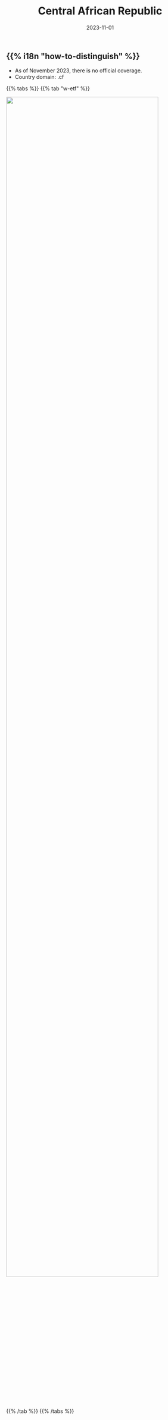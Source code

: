 ﻿---
title: "Central African Republic"
date: 2023-11-01
lastmod: 2023-11-01
weight: 2000
draft: false
keywords: [""]
sections: [""]
bg: "bg/city.jpg"
flag: "CF.svg"
no_detaile_info: true
jetro_detail: false
flag_height: "450px"
is_unofficial: true
---

<div class="main-desciption country-description">
    <h2 class="section-title">{{% i18n "how-to-distinguish" %}}</h2>
    <ul class="rule-list">
        <li>As of November 2023, there is no official coverage.</li>
        <li>Country domain: .cf</li>
    </ul>
</div>

{{% tabs %}}
{{% tab "w-etf" %}}
<div class="googlemap-if no-margin">
<img src="/rule/africa/car/1280px-Operation_Sangaris_3.jpg" width="90%">
</div>
{{% /tab %}}
{{% /tabs %}}
